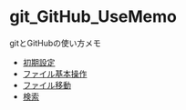 # git_GitHub_UseMemo
gitとGitHubの使い方メモ

* [初期設定](gitMemos/Initialization.md)
* [ファイル基本操作](gitMemos/FileManipulation.md)
* [ファイル移動](gitMemos/FileManipulation.md)
* [検索](gitMemos/Serach.md)
